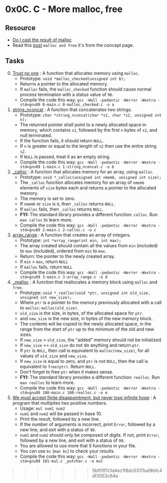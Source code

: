 
# 0x0C. C - More malloc, free 

## Resource

- [Do I cast the result of malloc](https://stackoverflow.com/questions/605845/do-i-cast-the-result-of-malloc)
- Read this [post](https://www.notion.so/C-Programming-f13cdb9661db464f8ea326c5a2654e8e) `malloc and free` it's from the concept page.

## Tasks

0. [Trust no one](./0-malloc_checked.c) : A function that allocates memory using `malloc`.
	- Prototype: `void *malloc_checked(unsigned int b);`
	- Returns a pointer to the allocated memory.
	- If `malloc` fails, the `malloc_checked` function should  cause normal process termination with a status value of `98`.
	- Compile the code this way: `gcc -Wall -pedantic -Werror -Wextra -std=gnu89 0-main.c 0-malloc_checked.c -o a`
1. [string\_nconcat](./1-string_nconcat.c) : A function that concatenates two strings.
	- Prototype: `char *string_nconcat(char *s1, char *s2, unsigned int n);`
	- The returned pointer shall point to a newly allocated space in memory, which contains `s1`, followed by the first `n` bytes of `s2`, and null terminated.
	- If the function fails, it should return `NULL`.
	- If `n` is greater or equal to the length of `s2` then use the entire string `s2`.
	- If `NULL` is passed, treat it as an empty string.
	- Compile the code this way: `gcc -Wall -pedantic -Werror -Wextra -std=gnu89 1-main.c 1-string_nconcat.c -o b`
2. [\_calloc](./2-calloc.c) : A function that allocates memory for an array, using `malloc`.
	- Prototype: `void *_calloc(unsigned int nmemb, unsigned int size);`
	- The `_calloc` function allocates memory for an array of `nmemb` elements of `size` bytes each and returns a pointer to the allocated memory.
	- The memory is set to zero.
	- If `nmemb` or `size` is `0`, then `_calloc` returns `NULL`.
	- If `malloc` fails, then `_calloc` returns `NULL`.
	- **FYI:** The standard library provides a different function: `calloc`. Run `man calloc` to learn more.
	- Compile the code this way: `gcc -Wall -pedantic -Werror -Wextra -std=gnu89 2-main.c 2-calloc.c -o c`
3. [array\_range](./3-array_range.c) : A function that creates an array of integers.
	- Prototype: `int *array_range(int min, int max);`
	- The array created should contain all the values from `min` (included) to `max` (included), ordered from `min` to `max`.
	- Return: the pointer to the newly created array.
	- If `min` > `max`, return `NULL`
	- If `malloc` fails, return `NULL`
	- Compile the code this way: `gcc -Wall -pedantic -Werror -Wextra -std=gnu89 3-main.c 3-array_range.c -o d`
4. [\_realloc](./100-realloc.c) : A function that reallocates a memory block using `malloc` and `free`.
	- Prototype: `void *_realloc(void *ptr, unsigned int old_size, unsigned int new_size);`
	- Where `ptr` is a pointer to the memory previously allocated with a call to `malloc`: `malloc(old_size)`.
	- `old_size` is the size, in bytes, of the allocated space for `ptr`.
	- and `new_size` is the new size, in bytes of the new memory block.
	- The contents will be copied to the newly allocated space, in the range from the start of `ptr` up to the minimum of the old and new sizes.
	- If `new_size` > `old_size`, the "added" memory should not be initialized.
	- If `new_size` == `old_size` do not do anything and return `ptr`.
	- If `ptr` is `NULL`, then call is equivalent to `malloc(new_size)`, for all values of `old_size` and `new_size`.
	- If `new_size` is equal to zero, and `ptr` is not `NULL`, then the call is equivalent to `free(ptr)`. Return `NULL`.
	- Don't forget to free `ptr` when it makes sense.
	- **FYI:** The standard library provides a different function: `realloc`. Run `man realloc` to learn more.
	- Compile the code this way: `gcc -Wall -pedantic -Werror -Wextra -std=gnu89 100-main.c 100-realloc.c -o e`
5. [We must accept finite disappointment, but never lose infinite hope](./101-mul.c) : A program that multiplies two positive numbers.
	- Usage: `mul num1 num2`
	- `num1` and `num2` will be passed in base 10.
	- Print the result, followed by a new line.
	- If the number of arguments is incorrect, print `Error`, followed by a new line, and exit with a status of `98`.
	- `num1` and `num2` should only be composed of digits. If not, print `Error`, followed by a new line, and exit with a status of `98`.
	- You are allowed to use more that 5 functions in your file.
	- You can use `bc` (`man bc`) to check your results.
	- Compile the code this way: `gcc -Wall -pedantic -Werror -Wextra -std=gnu89 101-mul.c _putchar.c -o mul`
>>>>>>> 5bf01f7c1d4ec1f8dc0317baf8bfc4df3053c64a
